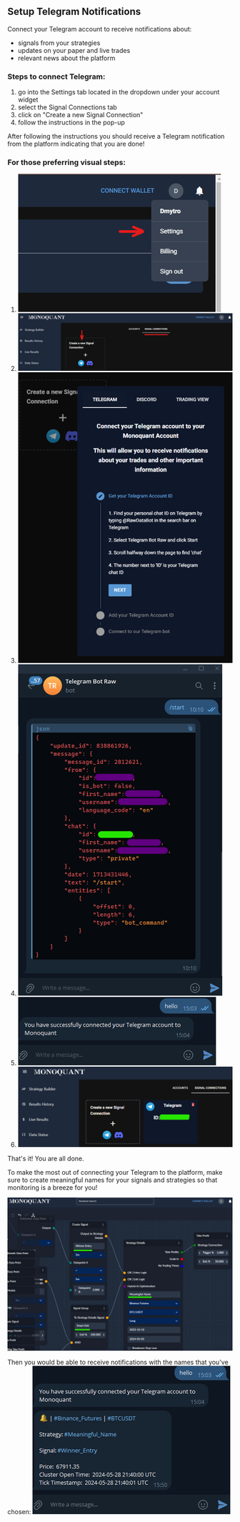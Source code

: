 ## Setup Telegram Notifications

Connect your Telegram account to receive notifications about: 
* signals from your strategies
* updates on your paper and live trades
* relevant news about the platform

### Steps to connect Telegram: 
1. go into the Settings tab located in the dropdown under your account widget
1. select the Signal Connections tab
1. click on "Create a new Signal Connection"
1. follow the instructions in the pop-up

After following the instructions you should receive a Telegram notification from the platform
indicating that you are done!

### For those preferring visual steps:

1. ![settings tab](images/settings_screenshot.png)
1. ![signal connections tab](images/signal_connections_screenshot.png)
1. ![telegram instructions](images/telegram_connection_instructions.png)
1. ![telegram id location](images/telegram_chat_id.png)
1. ![connection successful](images/connection_success.png)
1. ![tg id is live](images/tg_id_is_shown_in_signal_connections.png)

That's it! You are all done.

To make the most out of connecting your Telegram to the platform, make sure to create meaningful names
for your signals and strategies so that monitoring is a breeze for you!

![strategy names](images/strategy_signal_names.png)

Then you would be able to receive notifications with the names that you've chosen:
![signal notification](images/tg_signal_example.png)
